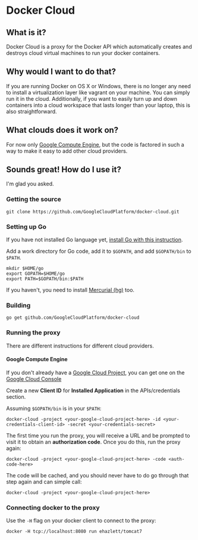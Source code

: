 Docker Cloud
============

What is it?
------------
Docker Cloud is a proxy for the Docker API which automatically creates and destroys cloud virtual machines to run
your docker containers.

Why would I want to do that?
------------
If you are running Docker on OS X or Windows, there is no longer any need to install a virtualization layer like
vagrant on your machine.  You can simply run it in the cloud.  Additionally, if you want to easily turn up and
down containers into a cloud workspace that lasts longer than your laptop, this is also straightforward.

What clouds does it work on?
------------
For now only [Google Compute Engine](https://cloud.google.com/products/compute-engine), but the code
is factored in such a way to make it easy to add other cloud providers.

Sounds great!  How do I use it?
------------
I'm glad you asked.
### Getting the source ###
```
git clone https://github.com/GoogleCloudPlatform/docker-cloud.git
```

### Setting up Go ###
If you have not installed Go language yet, [install Go with this instruction](http://golang.org/doc/install).

Add a work directory for Go code, add it to `$GOPATH`, and add `$GOPATH/bin` to `$PATH`.

```
mkdir $HOME/go
export GOPATH=$HOME/go
export PATH=$GOPATH/bin:$PATH
```

If you haven't, you need to install [Mercurial (hg)](http://mercurial.selenic.com/) too.

### Building ###

```
go get github.com/GoogleCloudPlatform/docker-cloud
```

### Running the proxy ###
There are different instructions for different cloud providers.

#### Google Compute Engine ####
If you don't already have a [Google Cloud Project](http://cloud.google.com), you can get one on the [Google Cloud Console](http://cloud.google.com/console)

Create a new **Client ID** for **Installed Application** in the APIs/credentials section.

Assuming `$GOPATH/bin` is in your `$PATH`:
```
docker-cloud -project <your-google-cloud-project-here> -id <your-credentials-client-id> -secret <your-credentials-secret>
```

The first time you run the proxy, you will receive a URL and be prompted to visit it to obtain an
**authorization code**.  Once you do this, run the proxy again:

```
docker-cloud -project <your-google-cloud-project-here> -code <auth-code-here>
```

The code will be cached, and you should never have to do go through that step again and can simple call:

```
docker-cloud -project <your-google-cloud-project-here>
```

### Connecting docker to the proxy ###
Use the `-H` flag on your docker client to connect to the proxy:
```
docker -H tcp://localhost:8080 run ehazlett/tomcat7
```

